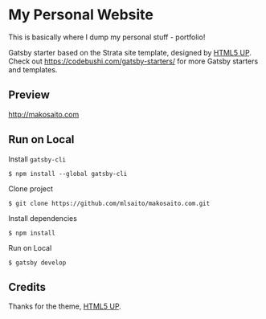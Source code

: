 # My Personal Website

This is basically where I dump my personal stuff - portfolio!

Gatsby starter based on the Strata site template, designed by [HTML5 UP](https://html5up.net/strata).  
Check out https://codebushi.com/gatsby-starters/ for more Gatsby starters and templates.

## Preview

http://makosaito.com

## Run on Local

Install `gatsby-cli`
```
$ npm install --global gatsby-cli
```

Clone project

```
$ git clone https://github.com/mlsaito/makosaito.com.git
```

Install dependencies

```
$ npm install
```

Run on Local

```
$ gatsby develop
```

## Credits

Thanks for the theme, [HTML5 UP](https://html5up.net/).
